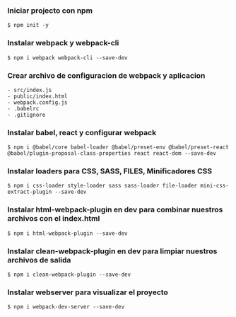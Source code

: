 ### Iniciar projecto con npm

    $ npm init -y

### Instalar webpack y webpack-cli

    $ npm i webpack webpack-cli --save-dev

### Crear archivo de configuracion de webpack y aplicacion

    - src/index.js
    - public/index.html
    - webpack.config.js
    - .babelrc
    - .gitignore

### Instalar babel, react y configurar webpack

    $ npm i @babel/core babel-loader @babel/preset-env @babel/preset-react @babel/plugin-proposal-class-properties react react-dom --save-dev

### Instalar loaders para CSS, SASS, FILES, Minificadores CSS

    $ npm i css-loader style-loader sass sass-loader file-loader mini-css-extract-plugin --save-dev

### Instalar html-webpack-plugin en dev para combinar nuestros archivos con el index.html

    $ npm i html-webpack-plugin --save-dev

### Instalar clean-webpack-plugin en dev para limpiar nuestros archivos de salida

    $ npm i clean-webpack-plugin --save-dev

### Instalar webserver para visualizar el proyecto

    $ npm i webpack-dev-server --save-dev